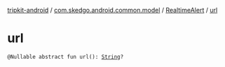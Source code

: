 [tripkit-android](../../index.md) / [com.skedgo.android.common.model](../index.md) / [RealtimeAlert](index.md) / [url](./url.md)

# url

`@Nullable abstract fun url(): `[`String`](https://kotlinlang.org/api/latest/jvm/stdlib/kotlin/-string/index.html)`?`